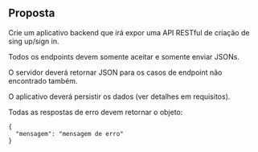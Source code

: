 ## Proposta

Crie um aplicativo backend que irá expor uma API RESTful de criação de sing up/sign
in.

Todos os endpoints devem somente aceitar e somente enviar JSONs.

O servidor deverá retornar JSON para os casos de endpoint não encontrado também.

O aplicativo deverá persistir os dados (ver detalhes em requisitos).


Todas as respostas de erro devem retornar o objeto:
```
{
  "mensagem": "mensagem de erro"
}
```
